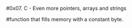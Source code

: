 #0x07. C - Even more pointers, arrays and strings

#function that fills memory with a constant byte.
